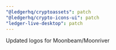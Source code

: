 ```yaml
---
"@ledgerhq/cryptoassets": patch
"@ledgerhq/crypto-icons-ui": patch
"ledger-live-desktop": patch
---
```


Updated logos for Moonbeam/Moonriver
